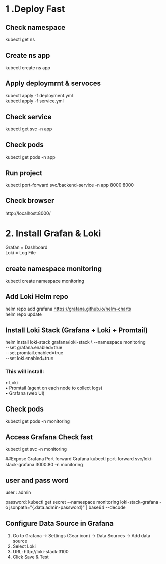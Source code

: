 # 1 .Deploy Fast

## Check namespace 
kubectl get ns     
## Create ns app
kubectl create ns app
## Apply deploymrnt & servoces 
kubectl apply -f deployment.yml <br>
kubectl apply -f service.yml <br>
 ## Check service
kubectl get svc -n app     
## Check pods
kubectl get pods -n app
## Run project 
kubectl port-forward svc/backend-service -n app 8000:8000
## Check browser 
http://localhost:8000/
# 2. Install Grafan & Loki
Grafan = Dashboard <br>
Loki = Log File
## create namespace monitoring
kubectl create namespace monitoring
## Add Loki Helm repo
helm repo add grafana https://grafana.github.io/helm-charts <br>
helm repo update

## Install Loki Stack (Grafana + Loki + Promtail)
helm install loki-stack grafana/loki-stack \ 
  --namespace monitoring \
  --set grafana.enabled=true \
  --set promtail.enabled=true \
  --set loki.enabled=true

### This will install:
•	Loki <br>
•	Promtail (agent on each node to collect logs) <br>
•	Grafana (web UI) <br>

## Check pods
kubectl get pods -n monitoring

## Access Grafana Check fast
 kubectl get svc -n monitoring

##Expose Grafana Port forward Grafana
kubectl port-forward svc/loki-stack-grafana 3000:80 -n monitoring

## user and pass word
user : admin <br>

password:
kubectl get secret --namespace monitoring loki-stack-grafana -o jsonpath="{.data.admin-password}" | base64 --decode


## Configure Data Source in Grafana
1.	Go to Grafana → Settings (Gear icon) → Data Sources → Add data source
2.	Select Loki
3.	URL: http://loki-stack:3100
4.	Click Save & Test











